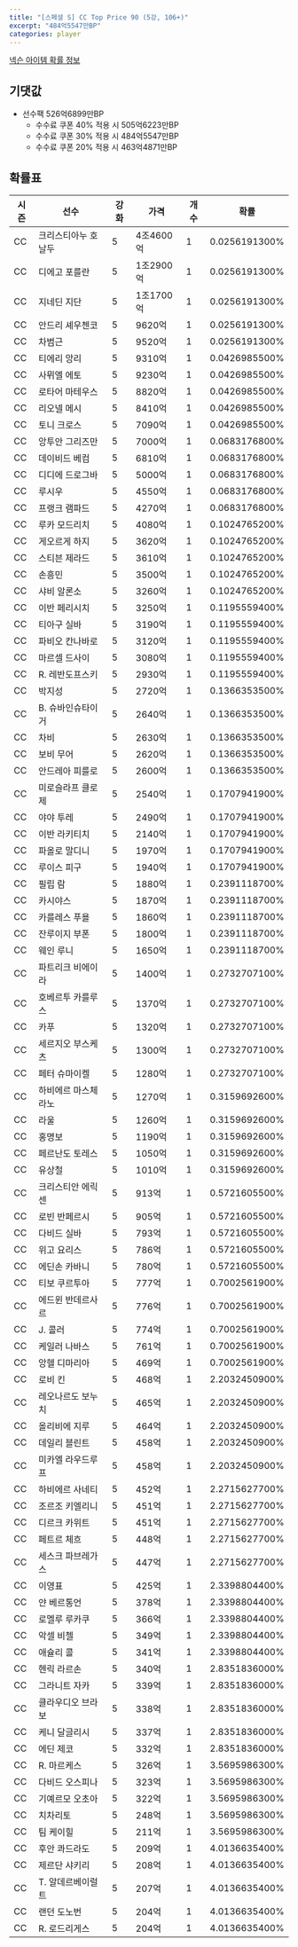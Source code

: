 ```yaml
---
title: "[스페셜 S] CC Top Price 90 (5강, 106+)"
excerpt: "484억5547만BP"
categories: player
---
```

[넥슨 아이템 확률 정보](http://iteminfo.nexon.com/probability/fco?sn=7422)

## 기댓값
- 선수팩 526억6899만BP
  - 수수료 쿠폰 40% 적용 시 505억6223만BP
  - 수수료 쿠폰 30% 적용 시 484억5547만BP
  - 수수료 쿠폰 20% 적용 시 463억4871만BP


## 확률표

|시즌|선수|강화|가격|개수|확률|
|---|---|---|---|---|---|
|CC|크리스티아누 호날두|5|4조4600억|1|0.0256191300%|
|CC|디에고 포를란|5|1조2900억|1|0.0256191300%|
|CC|지네딘 지단|5|1조1700억|1|0.0256191300%|
|CC|안드리 셰우첸코|5|9620억|1|0.0256191300%|
|CC|차범근|5|9520억|1|0.0256191300%|
|CC|티에리 앙리|5|9310억|1|0.0426985500%|
|CC|사뮈엘 에토|5|9230억|1|0.0426985500%|
|CC|로타어 마테우스|5|8820억|1|0.0426985500%|
|CC|리오넬 메시|5|8410억|1|0.0426985500%|
|CC|토니 크로스|5|7090억|1|0.0426985500%|
|CC|앙투안 그리즈만|5|7000억|1|0.0683176800%|
|CC|데이비드 베컴|5|6810억|1|0.0683176800%|
|CC|디디에 드로그바|5|5000억|1|0.0683176800%|
|CC|루시우|5|4550억|1|0.0683176800%|
|CC|프랭크 램파드|5|4270억|1|0.0683176800%|
|CC|루카 모드리치|5|4080억|1|0.1024765200%|
|CC|게오르게 하지|5|3620억|1|0.1024765200%|
|CC|스티븐 제라드|5|3610억|1|0.1024765200%|
|CC|손흥민|5|3500억|1|0.1024765200%|
|CC|샤비 알론소|5|3260억|1|0.1024765200%|
|CC|이반 페리시치|5|3250억|1|0.1195559400%|
|CC|티아구 실바|5|3190억|1|0.1195559400%|
|CC|파비오 칸나바로|5|3120억|1|0.1195559400%|
|CC|마르셀 드사이|5|3080억|1|0.1195559400%|
|CC|R. 레반도프스키|5|2930억|1|0.1195559400%|
|CC|박지성|5|2720억|1|0.1366353500%|
|CC|B. 슈바인슈타이거|5|2640억|1|0.1366353500%|
|CC|차비|5|2630억|1|0.1366353500%|
|CC|보비 무어|5|2620억|1|0.1366353500%|
|CC|안드레아 피를로|5|2600억|1|0.1366353500%|
|CC|미로슬라프 클로제|5|2540억|1|0.1707941900%|
|CC|야야 투레|5|2490억|1|0.1707941900%|
|CC|이반 라키티치|5|2140억|1|0.1707941900%|
|CC|파올로 말디니|5|1970억|1|0.1707941900%|
|CC|루이스 피구|5|1940억|1|0.1707941900%|
|CC|필립 람|5|1880억|1|0.2391118700%|
|CC|카시야스|5|1870억|1|0.2391118700%|
|CC|카를레스 푸욜|5|1860억|1|0.2391118700%|
|CC|잔루이지 부폰|5|1800억|1|0.2391118700%|
|CC|웨인 루니|5|1650억|1|0.2391118700%|
|CC|파트리크 비에이라|5|1400억|1|0.2732707100%|
|CC|호베르투 카를루스|5|1370억|1|0.2732707100%|
|CC|카푸|5|1320억|1|0.2732707100%|
|CC|세르지오 부스케츠|5|1300억|1|0.2732707100%|
|CC|페터 슈마이켈|5|1280억|1|0.2732707100%|
|CC|하비에르 마스체라노|5|1270억|1|0.3159692600%|
|CC|라울|5|1260억|1|0.3159692600%|
|CC|홍명보|5|1190억|1|0.3159692600%|
|CC|페르난도 토레스|5|1050억|1|0.3159692600%|
|CC|유상철|5|1010억|1|0.3159692600%|
|CC|크리스티안 에릭센|5|913억|1|0.5721605500%|
|CC|로빈 반페르시|5|905억|1|0.5721605500%|
|CC|다비드 실바|5|793억|1|0.5721605500%|
|CC|위고 요리스|5|786억|1|0.5721605500%|
|CC|에딘손 카바니|5|780억|1|0.5721605500%|
|CC|티보 쿠르투아|5|777억|1|0.7002561900%|
|CC|에드윈 반데르사르|5|776억|1|0.7002561900%|
|CC|J. 콜러|5|774억|1|0.7002561900%|
|CC|케일러 나바스|5|761억|1|0.7002561900%|
|CC|앙헬 디마리아|5|469억|1|0.7002561900%|
|CC|로비 킨|5|468억|1|2.2032450900%|
|CC|레오나르도 보누치|5|465억|1|2.2032450900%|
|CC|올리비에 지루|5|464억|1|2.2032450900%|
|CC|데일리 블린트|5|458억|1|2.2032450900%|
|CC|미카엘 라우드루프|5|458억|1|2.2032450900%|
|CC|하비에르 사네티|5|452억|1|2.2715627700%|
|CC|조르조 키엘리니|5|451억|1|2.2715627700%|
|CC|디르크 카위트|5|451억|1|2.2715627700%|
|CC|페트르 체흐|5|448억|1|2.2715627700%|
|CC|세스크 파브레가스|5|447억|1|2.2715627700%|
|CC|이영표|5|425억|1|2.3398804400%|
|CC|얀 베르통언|5|378억|1|2.3398804400%|
|CC|로멜루 루카쿠|5|366억|1|2.3398804400%|
|CC|악셀 비첼|5|349억|1|2.3398804400%|
|CC|애슐리 콜|5|341억|1|2.3398804400%|
|CC|헨릭 라르손|5|340억|1|2.8351836000%|
|CC|그라니트 자카|5|339억|1|2.8351836000%|
|CC|클라우디오 브라보|5|338억|1|2.8351836000%|
|CC|케니 달글리시|5|337억|1|2.8351836000%|
|CC|에딘 제코|5|332억|1|2.8351836000%|
|CC|R. 마르케스|5|326억|1|3.5695986300%|
|CC|다비드 오스피나|5|323억|1|3.5695986300%|
|CC|기예르모 오초아|5|322억|1|3.5695986300%|
|CC|치차리토|5|248억|1|3.5695986300%|
|CC|팀 케이힐|5|211억|1|3.5695986300%|
|CC|후안 콰드라도|5|209억|1|4.0136635400%|
|CC|제르단 샤키리|5|208억|1|4.0136635400%|
|CC|T. 알데르베이럴트|5|207억|1|4.0136635400%|
|CC|랜던 도노번|5|204억|1|4.0136635400%|
|CC|R. 로드리게스|5|204억|1|4.0136635400%|
